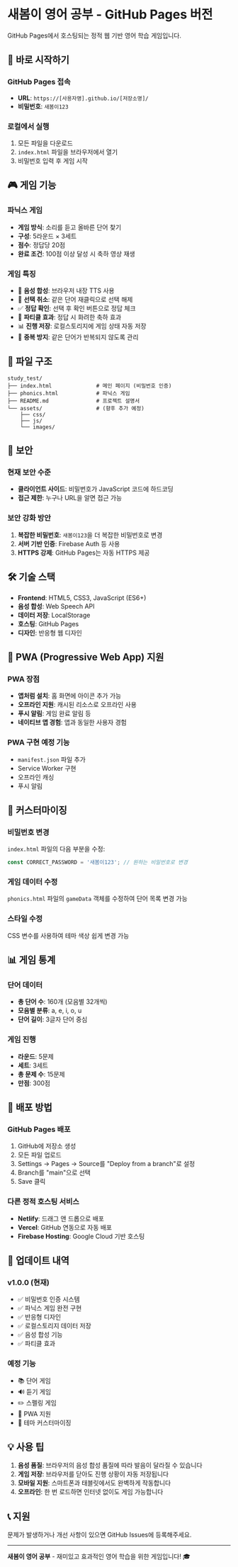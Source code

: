 # 새봄이 영어 공부 - GitHub Pages 버전

GitHub Pages에서 호스팅되는 정적 웹 기반 영어 학습 게임입니다.

## 🚀 바로 시작하기

### GitHub Pages 접속
- **URL**: `https://[사용자명].github.io/[저장소명]/`
- **비밀번호**: `새봄이123`

### 로컬에서 실행
1. 모든 파일을 다운로드
2. `index.html` 파일을 브라우저에서 열기
3. 비밀번호 입력 후 게임 시작

## 🎮 게임 기능

### 파닉스 게임
- **게임 방식**: 소리를 듣고 올바른 단어 찾기
- **구성**: 5라운드 × 3세트
- **점수**: 정답당 20점
- **완료 조건**: 100점 이상 달성 시 축하 영상 재생

### 게임 특징
- 🎵 **음성 합성**: 브라우저 내장 TTS 사용
- 🎯 **선택 취소**: 같은 단어 재클릭으로 선택 해제
- ✅ **정답 확인**: 선택 후 확인 버튼으로 정답 체크
- 🎉 **파티클 효과**: 정답 시 화려한 축하 효과
- 📊 **진행 저장**: 로컬스토리지에 게임 상태 자동 저장
- 🔄 **중복 방지**: 같은 단어가 반복되지 않도록 관리

## 📁 파일 구조

```
study_test/
├── index.html              # 메인 페이지 (비밀번호 인증)
├── phonics.html            # 파닉스 게임
├── README.md               # 프로젝트 설명서
└── assets/                 # (향후 추가 예정)
    ├── css/
    ├── js/
    └── images/
```

## 🔐 보안

### 현재 보안 수준
- **클라이언트 사이드**: 비밀번호가 JavaScript 코드에 하드코딩
- **접근 제한**: 누구나 URL을 알면 접근 가능

### 보안 강화 방안
1. **복잡한 비밀번호**: `새봄이123`을 더 복잡한 비밀번호로 변경
2. **서버 기반 인증**: Firebase Auth 등 사용
3. **HTTPS 강제**: GitHub Pages는 자동 HTTPS 제공

## 🛠️ 기술 스택

- **Frontend**: HTML5, CSS3, JavaScript (ES6+)
- **음성 합성**: Web Speech API
- **데이터 저장**: LocalStorage
- **호스팅**: GitHub Pages
- **디자인**: 반응형 웹 디자인

## 📱 PWA (Progressive Web App) 지원

### PWA 장점
- **앱처럼 설치**: 홈 화면에 아이콘 추가 가능
- **오프라인 지원**: 캐시된 리소스로 오프라인 사용
- **푸시 알림**: 게임 완료 알림 등
- **네이티브 앱 경험**: 앱과 동일한 사용자 경험

### PWA 구현 예정 기능
- `manifest.json` 파일 추가
- Service Worker 구현
- 오프라인 캐싱
- 푸시 알림

## 🔧 커스터마이징

### 비밀번호 변경
`index.html` 파일의 다음 부분을 수정:
```javascript
const CORRECT_PASSWORD = '새봄이123'; // 원하는 비밀번호로 변경
```

### 게임 데이터 수정
`phonics.html` 파일의 `gameData` 객체를 수정하여 단어 목록 변경 가능

### 스타일 수정
CSS 변수를 사용하여 테마 색상 쉽게 변경 가능

## 📊 게임 통계

### 단어 데이터
- **총 단어 수**: 160개 (모음별 32개씩)
- **모음별 분류**: a, e, i, o, u
- **단어 길이**: 3글자 단어 중심

### 게임 진행
- **라운드**: 5문제
- **세트**: 3세트
- **총 문제 수**: 15문제
- **만점**: 300점

## 🚀 배포 방법

### GitHub Pages 배포
1. GitHub에 저장소 생성
2. 모든 파일 업로드
3. Settings → Pages → Source를 "Deploy from a branch"로 설정
4. Branch를 "main"으로 선택
5. Save 클릭

### 다른 정적 호스팅 서비스
- **Netlify**: 드래그 앤 드롭으로 배포
- **Vercel**: GitHub 연동으로 자동 배포
- **Firebase Hosting**: Google Cloud 기반 호스팅

## 🔄 업데이트 내역

### v1.0.0 (현재)
- ✅ 비밀번호 인증 시스템
- ✅ 파닉스 게임 완전 구현
- ✅ 반응형 디자인
- ✅ 로컬스토리지 데이터 저장
- ✅ 음성 합성 기능
- ✅ 파티클 효과

### 예정 기능
- 📚 단어 게임
- 🔊 듣기 게임
- ✏️ 스펠링 게임
- 📱 PWA 지원
- 🎨 테마 커스터마이징

## 💡 사용 팁

1. **음성 품질**: 브라우저의 음성 합성 품질에 따라 발음이 달라질 수 있습니다
2. **게임 저장**: 브라우저를 닫아도 진행 상황이 자동 저장됩니다
3. **모바일 지원**: 스마트폰과 태블릿에서도 완벽하게 작동합니다
4. **오프라인**: 한 번 로드하면 인터넷 없이도 게임 가능합니다

## 📞 지원

문제가 발생하거나 개선 사항이 있으면 GitHub Issues에 등록해주세요.

---

**새봄이 영어 공부** - 재미있고 효과적인 영어 학습을 위한 게임입니다! 🎓 